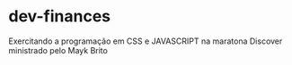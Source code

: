# dev-finances
Exercitando a programação em CSS e JAVASCRIPT na maratona Discover ministrado pelo Mayk Brito
